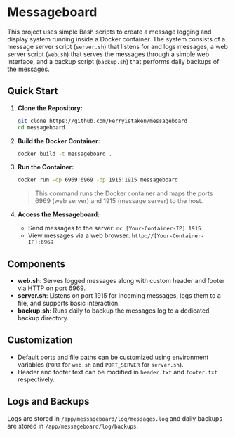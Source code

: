 # Messageboard

This project uses simple Bash scripts to create a message logging and display system running inside a Docker container. The system consists of a message server script (`server.sh`) that listens for and logs messages, a web server script (`web.sh`) that serves the messages through a simple web interface, and a backup script (`backup.sh`) that performs daily backups of the messages.

## Quick Start

1. **Clone the Repository:**
   ```bash
   git clone https://github.com/Ferryistaken/messageboard
   cd messageboard
   ```

2. **Build the Docker Container:**
   ```bash
   docker build -t messageboard .
   ```

3. **Run the Container:**
   ```bash
   docker run -dp 6969:6969 -dp 1915:1915 messageboard
   ```

   > This command runs the Docker container and maps the ports 6969 (web server) and 1915 (message server) to the host.

4. **Access the Messageboard:**
   - Send messages to the server: `nc [Your-Container-IP] 1915`
   - View messages via a web browser: `http://[Your-Container-IP]:6969`

## Components

- **web.sh**: Serves logged messages along with custom header and footer via HTTP on port 6969.
- **server.sh**: Listens on port 1915 for incoming messages, logs them to a file, and supports basic interaction.
- **backup.sh**: Runs daily to backup the messages log to a dedicated backup directory.

## Customization

- Default ports and file paths can be customized using environment variables (`PORT` for `web.sh` and `PORT_SERVER` for `server.sh`).
- Header and footer text can be modified in `header.txt` and `footer.txt` respectively.

## Logs and Backups

Logs are stored in `/app/messageboard/log/messages.log` and daily backups are stored in `/app/messageboard/log/backups`.

